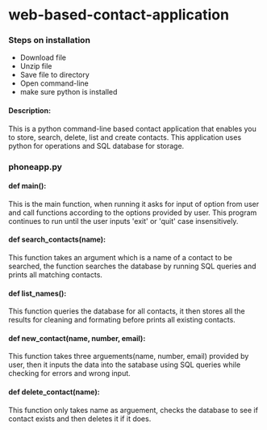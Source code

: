 # web-based-contact-application

### Steps on installation
* Download file
* Unzip file
* Save file to directory
* Open command-line
* make sure python is installed

#### Description:
This is a python command-line based contact application that enables you to store, search, delete, list and create contacts. This application uses python for operations and SQL database for storage. 

### phoneapp.py

#### def main():

This is the main function, when running it asks for input of option from user and call functions according to the options provided by user. This program continues to run until the user inputs 'exit' or 'quit' case insensitively.

#### def search_contacts(name):

This function takes an argument which is a name of a contact to be searched, the function searches the database by running SQL queries and prints all matching contacts.

#### def list_names():

This function queries the database for all contacts, it then stores all the results for cleaning and formating before prints all existing contacts.

#### def new_contact(name, number, email):

This function takes three arguements(name, number, email) provided by user, then it inputs the data into the satabase using SQL queries while checking for errors and wrong input.

#### def delete_contact(name):

This function only takes name as arguement, checks the database to see if contact exists and then deletes it if it does.

 
